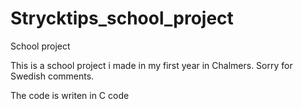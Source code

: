 # Strycktips_school_project
School project

This is a school project i made in my first year in Chalmers.
Sorry for Swedish comments.

The code is writen in C code
